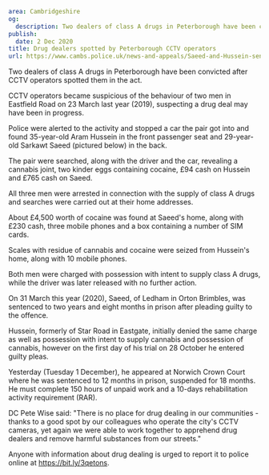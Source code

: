 ```yaml
area: Cambridgeshire
og:
  description: Two dealers of class A drugs in Peterborough have been convicted after CCTV operators spotted them in the act.
publish:
  date: 2 Dec 2020
title: Drug dealers spotted by Peterborough CCTV operators
url: https://www.cambs.police.uk/news-and-appeals/Saeed-and-Hussein-sentencing-Dec2020
```

Two dealers of class A drugs in Peterborough have been convicted after CCTV operators spotted them in the act.

CCTV operators became suspicious of the behaviour of two men in Eastfield Road on 23 March last year (2019), suspecting a drug deal may have been in progress.

Police were alerted to the activity and stopped a car the pair got into and found 35-year-old Aram Hussein in the front passenger seat and 29-year-old Sarkawt Saeed (pictured below) in the back.

The pair were searched, along with the driver and the car, revealing a cannabis joint, two kinder eggs containing cocaine, £94 cash on Hussein and £765 cash on Saeed.

All three men were arrested in connection with the supply of class A drugs and searches were carried out at their home addresses.

About £4,500 worth of cocaine was found at Saeed's home, along with £230 cash, three mobile phones and a box containing a number of SIM cards.

Scales with residue of cannabis and cocaine were seized from Hussein's home, along with 10 mobile phones.

Both men were charged with possession with intent to supply class A drugs, while the driver was later released with no further action.

On 31 March this year (2020), Saeed, of Ledham in Orton Brimbles, was sentenced to two years and eight months in prison after pleading guilty to the offence.

Hussein, formerly of Star Road in Eastgate, initially denied the same charge as well as possession with intent to supply cannabis and possession of cannabis, however on the first day of his trial on 28 October he entered guilty pleas.

Yesterday (Tuesday 1 December), he appeared at Norwich Crown Court where he was sentenced to 12 months in prison, suspended for 18 months. He must complete 150 hours of unpaid work and a 10-days rehabilitation activity requirement (RAR).

DC Pete Wise said: "There is no place for drug dealing in our communities - thanks to a good spot by our colleagues who operate the city's CCTV cameras, yet again we were able to work together to apprehend drug dealers and remove harmful substances from our streets."

Anyone with information about drug dealing is urged to report it to police online at https://bit.ly/3qetons.
